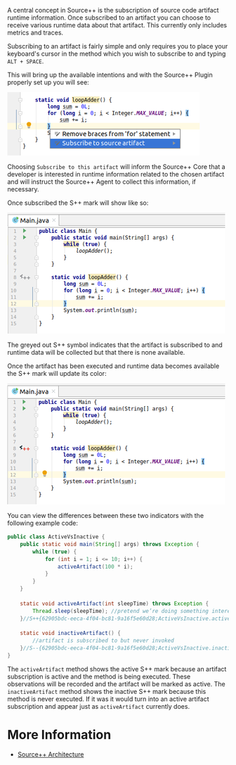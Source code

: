 A central concept in Source++ is the subscription of source code artifact runtime information. Once subscribed to an artifact you can choose to receive various runtime data about that artifact. This currently only includes metrics and traces.

Subscribing to an artifact is fairly simple and only requires you to place your keyboard's cursor
in the method which you wish to subscribe to and typing `ALT + SPACE`.

This will bring up the available intentions and with the Source++ Plugin properly set up you will see:

![](../../images/plugin/Subscribe%20To%20Artifact.png)

Choosing `Subscribe to this artifact` will inform the Source++ Core that a developer is interested in runtime
information related to the chosen artifact and will instruct the Source++ Agent to collect this information, if necessary.

Once subscribed the S++ mark will show like so:

![](../../images/plugin/Subscribed%20Artifact.png)

The greyed out S++ symbol indicates that the artifact is subscribed to and runtime data will be collected but that there is none available.

Once the artifact has been executed and runtime data becomes available the S++ mark will update its color:

![](../../images/plugin/Active%20Artifact.png)

You can view the differences between these two indicators with the following example code:

```java
public class ActiveVsInactive {
    public static void main(String[] args) throws Exception {
        while (true) {
            for (int i = 1; i <= 10; i++) {
                activeArtifact(100 * i);
            }
        }
    }

    static void activeArtifact(int sleepTime) throws Exception {
        Thread.sleep(sleepTime); //pretend we’re doing something interesting
    }//S++{62905bdc-eeca-4f04-bc81-9a16f5e60d28;ActiveVsInactive.activeArtifact(int);10}

    static void inactiveArtifact() {
        //artifact is subscribed to but never invoked
    }//S--{62905bdc-eeca-4f04-bc81-9a16f5e60d28;ActiveVsInactive.inactiveArtifact();14}
}
```

The `activeArtifact` method shows the active S++ mark because an artifact subscription is active and the method is being executed. These observations will be recorded and the artifact will be marked as active. The `inactiveArtifact` method shows the inactive S++ mark because this method is never executed. If it was it would turn into an active artifact subscription and appear just as `activeArtifact` currently does.

# More Information

- [Source++ Architecture](../02-general/01-architecture.md)
